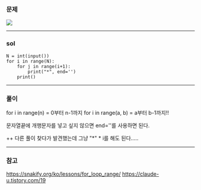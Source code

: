 ### 문제
![](https://images.velog.io/images/chestnut1044/post/8443732d-ae0d-455a-b4d2-92790bac77df/image.png)


---

### sol

```
N = int(input())
for i in range(N):
    for j in range(i+1):
        print("*", end='')
    print()

```

---

### 풀이
for i in range(n) = 0부터 n-1까지
for i in range(a, b) = a부터 b-1까지!!

문자열끝에 개행문자를 넣고 싶지 않으면 end=''를 사용하면 된다. 

++ 다른 풀이 찾다가 발견했는데 그냥 "*" *  i를 해도 된다.....


---

### 참고
https://snakify.org/ko/lessons/for_loop_range/
https://claude-u.tistory.com/19